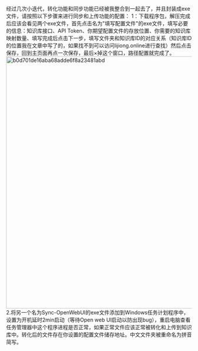 经过几次小迭代，转化功能和同步功能已经被我整合到一起去了，并且封装成exe文件，请按照以下步骤来进行同步和上传功能的配置：
1：下载程序包，解压完成后应该会看见两个exe文件，首先点击名为"填写配置文件"的exe文件，填写必要的信息：知识库接口、API Token、你期望配置文件的存放位置、你需要的知识库映射数量、填写完成后点击下一步，填写文件夹和知识库ID的对应关系（知识库ID的位置我在文章中写了的，如果找不到可以访问lijiong.online进行查找）然后点击保存，回到主页面再点一次保存，最后×掉这个窗口，路径配置就完成了。
<img width="684" alt="b0d701de16aba68adde6f8a23481abd" src="https://github.com/user-attachments/assets/1adddff7-19ef-44b6-9cca-cc63e9a78431" />
2.将另一个名为Sync-OpenWebUI的exe文件添加到Windows任务计划程序中，设置为开机延时2min启动（等待Open web UI启动以防出现bug），重启电脑查看任务管理器中这个程序进程是否正常，如果正常文件应该正常被转化和上传到知识库中。转化后的文件存在你设置的配置文件储存地址。中文文件夹被重命名为拼音简写。
